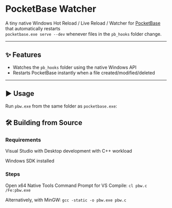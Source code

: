 # PocketBase Watcher

A tiny native Windows Hot Reload / Live Reload / Watcher for [PocketBase](https://pocketbase.io/) that automatically restarts  
`pocketbase.exe serve --dev` whenever files in the `pb_hooks` folder change.

---
## ✨ Features
- Watches the `pb_hooks` folder using the native Windows API
- Restarts PocketBase instantly when a file created/modified/deleted
---

## ▶️ Usage
Run `pbw.exe` from the same folder as `pocketbase.exe`:

## 🛠 Building from Source

### Requirements
Visual Studio with Desktop development with C++ workload

Windows SDK installed

### Steps
Open x64 Native Tools Command Prompt for VS
Compile:
```cl pbw.c /Fe:pbw.exe```

Alternatively, with MinGW:
```gcc -static -o pbw.exe pbw.c```
